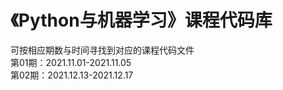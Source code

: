 # 《Python与机器学习》课程代码库  
  
可按相应期数与时间寻找到对应的课程代码文件  
第01期：2021.11.01-2021.11.05  
第02期：2021.12.13-2021.12.17  
